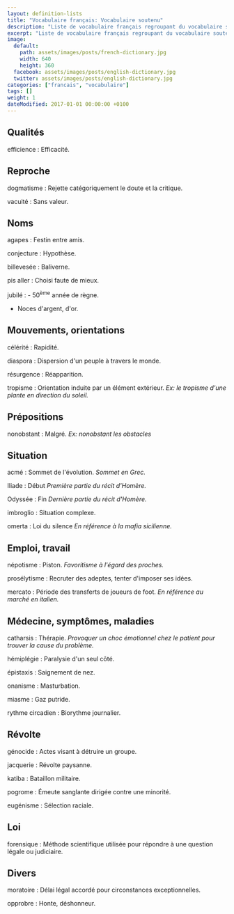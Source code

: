 ```yaml
---
layout: definition-lists
title: "Vocabulaire français: Vocabulaire soutenu"
description: "Liste de vocabulaire français regroupant du vocabulaire soutenu relativement courant."
excerpt: "Liste de vocabulaire français regroupant du vocabulaire soutenu relativement courant."
image:
  default:
    path: assets/images/posts/french-dictionary.jpg
    width: 640
    height: 360
  facebook: assets/images/posts/english-dictionary.jpg
  twitter: assets/images/posts/english-dictionary.jpg
categories: ["francais", "vocabulaire"]
tags: []
weight: 1
dateModified: 2017-01-01 00:00:00 +0100
---
```


## Qualités

efficience
: Efficacité.


## Reproche

dogmatisme
: Rejette catégoriquement le doute et la critique.

vacuité
: Sans valeur.


## Noms

agapes
: Festin entre amis.

conjecture
: Hypothèse.

billevesée
: Baliverne.

pis aller
: Choisi faute de mieux.

jubilé
: - 50<sup>ème</sup> année de règne.
  - Noces d'argent, d'or.


## Mouvements, orientations

célérité
: Rapidité.

diaspora
: Dispersion d'un peuple à travers le monde.

résurgence
: Réapparition.

tropisme
: Orientation induite par un élément extérieur.
*Ex: le tropisme d'une plante en direction du soleil.*


## Prépositions

nonobstant
: Malgré.
*Ex: nonobstant les obstacles*


## Situation

acmé
: Sommet de l'évolution.
*Sommet en Grec.*

Iliade
: Début
*Première partie du récit d'Homère.*

Odyssée
: Fin
*Dernière partie du récit d'Homère.*

imbroglio
: Situation complexe.

omerta
: Loi du silence
*En référence à la mafia sicilienne.*



## Emploi, travail

népotisme
: Piston.
*Favoritisme à l'égard des proches.*

prosélytisme
: Recruter des adeptes, tenter d'imposer ses idées.

mercato
: Période des transferts de joueurs de foot.
*En référence au marché en italien.*


## Médecine, symptômes, maladies

catharsis
: Thérapie.
*Provoquer un choc émotionnel chez le patient pour trouver la cause du problème.*

hémiplégie
: Paralysie d'un seul côté.

épistaxis
: Saignement de nez.

onanisme
: Masturbation.

miasme
: Gaz putride.

rythme circadien
: Biorythme journalier.


## Révolte

génocide
: Actes visant à détruire un groupe.

jacquerie
: Révolte paysanne.

katiba
: Bataillon militaire.

pogrome
: Émeute sanglante dirigée contre une minorité.

eugénisme
: Sélection raciale.


## Loi

forensique
: Méthode scientifique utilisée pour répondre à une question légale ou judiciaire.


## Divers

moratoire
: Délai légal accordé pour circonstances exceptionnelles.

opprobre
: Honte, déshonneur.
